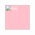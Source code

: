 <img src="https://media.tenor.com/bnbewiqLcjUAAAAM/wave-emoji-smile-wave.gif" alt="hiiii" width="80" style="color: rgb(255, 255, 255);background-color: pink;">

